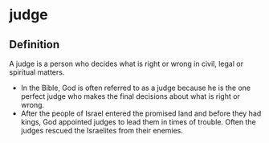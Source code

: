 # judge

## Definition

A judge is a person who decides what is right or wrong in civil, legal or spiritual matters.

* In the Bible, God is often referred to as a judge because he is the one perfect judge who makes the final decisions about what is right or wrong.
* After the people of Israel entered the promised land and before they had kings, God appointed judges to lead them in times of trouble. Often the judges rescued the Israelites from their enemies.